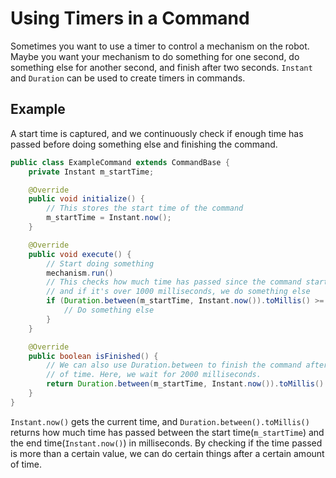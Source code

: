 # Using Timers in a Command

Sometimes you want to use a timer to control a mechanism on the robot. Maybe you want your mechanism to do something for one second, do something else for another second, and finish after two seconds. `Instant` and `Duration` can be used to create timers in commands.

## Example

A start time is captured, and we continuously check if enough time has passed before doing something else and finishing the command.

```java
public class ExampleCommand extends CommandBase {
	private Instant m_startTime;

	@Override
	public void initialize() {
		// This stores the start time of the command
		m_startTime = Instant.now();
	}

	@Override
	public void execute() {
		// Start doing something
		mechanism.run()
		// This checks how much time has passed since the command started,
		// and if it's over 1000 milliseconds, we do something else
		if (Duration.between(m_startTime, Instant.now()).toMillis() >= 1000) {
			// Do something else
		}
	}

	@Override
	public boolean isFinished() {
		// We can also use Duration.between to finish the command after a certain amount
		// of time. Here, we wait for 2000 milliseconds.
		return Duration.between(m_startTime, Instant.now()).toMillis() >= 2000;
	}
}
```

`Instant.now()` gets the current time, and `Duration.between().toMillis()` returns how much time has passed between the start time(`m_startTime`) and the end time(`Instant.now()`) in milliseconds. By checking if the time passed is more than a certain value, we can do certain things after a certain amount of time.
